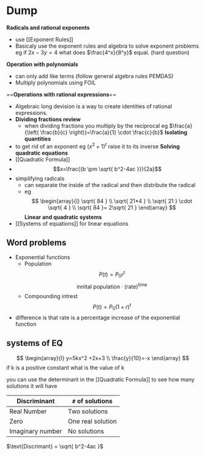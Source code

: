 
# Dump


**Radicals and rational exponents** 
- use  [[Exponent Rules]]
- Basicaly use the exponent rules and algebra to solve exponent problems eg if $2x-3y=4$ what does $\frac{4^x}{8^y}$ equal. (hard question)

 **Operation with polynomials** 
- can only add like terms (follow general algebra rules PEMDAS)
- Multiply polynomials using FOIL

==**Operations with rational expressions**==
- Algebraic long devision is a way to create identities of rational expressions. 
- **Dividing fractions review**
	- when dividing fractions you multiply by the reciprocal eg $\frac{a}{\left( \frac{b}{c} \right)}=\frac{a}{1} \cdot \frac{c}{b}$
**Isolating quantities**
- to get rid of an exponent eg $(x^2+1)^t$  raise it to its inverse
**Solving quadratic equations**
- [[Quadratic Formula]]
- $$x=\frac{{b \pm \sqrt{ b^2-4ac }}}{2a}$$
- simplifying radicals 
	- can separate the inside of the radical and then distribute the radical 
	- eg
$$
\begin{array}{l}
\sqrt{ 84 } \\
\sqrt{ 21*4 } \\
\sqrt{ 21 } \cdot \sqrt{ 4 } \\
\sqrt{ 84 }= 2\sqrt{ 21 }
\end{array}
$$
**Linear and quadratic systems**
- [[Systems of equations]] for linear equations 

## Word problems 
- Exponential functions 
	- Population
$$
P(t)= P_{0} r^t
$$
$$
\text{innital population}\cdot (\text{rate})^{\text{time}}
$$
	- Compounding intrest
$$
P(t)=P_{0}(1+r)^t
$$
- difference is that rate is a percentage increase of the exponential function

## systems of EQ
$$
\begin{array}{l}
y=5kx^2 +2x+3 \\
\frac{y}{10}=-x
\end{array}
$$
if k is a positive constant what is the value of k

you can use the determinant in the [[Quadratic Formula]] to see how many solutions it will have 

| Discriminant     | `#` of solutions  |
| ---------------- | ----------------- |
| Real Number      | Two solutions     |
| Zero             | One real solution |
| Imaginary number | No solutions      |
$\text{Discrimant} = \sqrt{ b^2-4ac }$ 